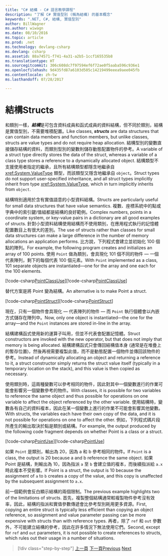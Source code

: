 ```yaml
---
title: "C# 結構 - C# 語言教學課程"
description: "了解 C# 實值型別 (稱為結構) 的基本概念"
keywords: ".NET, C#, 結構, 實值型別"
author: BillWagner
ms.author: wiwagn
ms.date: 08/10/2016
ms.topic: article
ms.prod: .net
ms.technology: devlang-csharp
ms.devlang: csharp
ms.assetid: 88a74571-f741-4a31-a2b5-1ccf165535b8
ms.translationtype: HT
ms.sourcegitcommit: 306c608dc7f97594ef6f72ae0f5aaba596c936e1
ms.openlocfilehash: 9d435fd87a6103d505c14219499eeea9aee045fb
ms.contentlocale: zh-tw
ms.lasthandoff: 07/28/2017

---
```


# <a name="structs"></a><span data-ttu-id="62d4c-104">結構</span><span class="sxs-lookup"><span data-stu-id="62d4c-104">Structs</span></span>

<span data-ttu-id="62d4c-105">和類別一樣，***結構***是可包含資料成員和函式成員的資料結構，但不同於類別，結構是實值型別，不需要堆積配置。</span><span class="sxs-lookup"><span data-stu-id="62d4c-105">Like classes, ***structs*** are data structures that can contain data members and function members, but unlike classes, structs are value types and do not require heap allocation.</span></span> <span data-ttu-id="62d4c-106">結構型別的變數直接儲存結構的資料，而類別型別的變數則儲存動態配置物件的參考。</span><span class="sxs-lookup"><span data-stu-id="62d4c-106">A variable of a struct type directly stores the data of the struct, whereas a variable of a class type stores a reference to a dynamically allocated object.</span></span> <span data-ttu-id="62d4c-107">結構類型不支援使用者指定的繼承，且所有結構類型都隱含地繼承自 <xref:System.ValueType> 類型，而該類型又隱含地繼承自 `object`。</span><span class="sxs-lookup"><span data-stu-id="62d4c-107">Struct types do not support user-specified inheritance, and all struct types implicitly inherit from type <xref:System.ValueType>, which in turn implicitly inherits from `object`.</span></span>

<span data-ttu-id="62d4c-108">結構特別適用於含有實值語意的小型資料結構。</span><span class="sxs-lookup"><span data-stu-id="62d4c-108">Structs are particularly useful for small data structures that have value semantics.</span></span> <span data-ttu-id="62d4c-109">複數、座標系統中的點或字典中的索引鍵/值組都是結構的良好範例。</span><span class="sxs-lookup"><span data-stu-id="62d4c-109">Complex numbers, points in a coordinate system, or key-value pairs in a dictionary are all good examples of structs.</span></span> <span data-ttu-id="62d4c-110">針對小型資料結構使用結構而不使用類別，在應用程式執行的記憶體配置數目上有很大的差別。</span><span class="sxs-lookup"><span data-stu-id="62d4c-110">The use of structs rather than classes for small data structures can make a large difference in the number of memory allocations an application performs.</span></span> <span data-ttu-id="62d4c-111">比方說，下列程式會建立並初始化 100 個點的陣列。</span><span class="sxs-lookup"><span data-stu-id="62d4c-111">For example, the following program creates and initializes an array of 100 points.</span></span> <span data-ttu-id="62d4c-112">使用 `Point` 做為類別，會具現化 101 個不同的物件 — 一個代表陣列，剩下的每個代表 100 個元素。</span><span class="sxs-lookup"><span data-stu-id="62d4c-112">With `Point` implemented as a class, 101 separate objects are instantiated—one for the array and one each for the 100 elements.</span></span>

<span data-ttu-id="62d4c-113">[!code-csharp[PointClassUse](../../../samples/snippets/csharp/tour/structs/Program.cs#L5-L13)]</span><span class="sxs-lookup"><span data-stu-id="62d4c-113">[!code-csharp[PointClassUse](../../../samples/snippets/csharp/tour/structs/Program.cs#L5-L13)]</span></span>

<span data-ttu-id="62d4c-114">替代方案是將 Point 變為結構。</span><span class="sxs-lookup"><span data-stu-id="62d4c-114">An alternative is to make Point a struct.</span></span>

<span data-ttu-id="62d4c-115">[!code-csharp[PointStruct](../../../samples/snippets/csharp/tour/structs/Point.cs#L3-L11)]</span><span class="sxs-lookup"><span data-stu-id="62d4c-115">[!code-csharp[PointStruct](../../../samples/snippets/csharp/tour/structs/Point.cs#L3-L11)]</span></span>

<span data-ttu-id="62d4c-116">現在，只有一個物件會具現化 — 代表陣列的物件 — 而 `Point` 執行個體會以內嵌方式儲存在陣列中。</span><span class="sxs-lookup"><span data-stu-id="62d4c-116">Now, only one object is instantiated—the one for the array—and the `Point` instances are stored in-line in the array.</span></span>

<span data-ttu-id="62d4c-117">結構建構函式使用新的運算子叫用，但並不代表會配置記憶體。</span><span class="sxs-lookup"><span data-stu-id="62d4c-117">Struct constructors are invoked with the new operator, but that does not imply that memory is being allocated.</span></span> <span data-ttu-id="62d4c-118">結構建構函式只會傳回結構值本身 (通常是在堆疊上的暫存位置)，然後再視需要複製此值，而不是動態配置一個物件並傳回該物件的參考。</span><span class="sxs-lookup"><span data-stu-id="62d4c-118">Instead of dynamically allocating an object and returning a reference to it, a struct constructor simply returns the struct value itself (typically in a temporary location on the stack), and this value is then copied as necessary.</span></span>

<span data-ttu-id="62d4c-119">使用類別時，這兩種變數可以參考相同的物件，因此對其中一個變數進行的作業可能會影響另一個變數參考的物件。</span><span class="sxs-lookup"><span data-stu-id="62d4c-119">With classes, it is possible for two variables to reference the same object and thus possible for operations on one variable to affect the object referenced by the other variable.</span></span> <span data-ttu-id="62d4c-120">使用結構時，變數各有自己的資料複本，因此在某一個變數上進行的作業不可能會影響其他變數。</span><span class="sxs-lookup"><span data-stu-id="62d4c-120">With structs, the variables each have their own copy of the data, and it is not possible for operations on one to affect the other.</span></span> <span data-ttu-id="62d4c-121">例如，下列程式碼片段所產生的輸出取決於點是類別或結構。</span><span class="sxs-lookup"><span data-stu-id="62d4c-121">For example, the output produced by the following code fragment depends on whether Point is a class or a struct.</span></span>

<span data-ttu-id="62d4c-122">[!code-csharp[PointUse](../../../samples/snippets/csharp/tour/structs/Program.cs#L19-L22)]</span><span class="sxs-lookup"><span data-stu-id="62d4c-122">[!code-csharp[PointUse](../../../samples/snippets/csharp/tour/structs/Program.cs#L19-L22)]</span></span>

<span data-ttu-id="62d4c-123">如果 `Point` 是類別，輸出為 20，因為 a 和 b 參考相同的物件。</span><span class="sxs-lookup"><span data-stu-id="62d4c-123">If `Point` is a class, the output is 20 because a and b reference the same object.</span></span> <span data-ttu-id="62d4c-124">如果 Point 是結構，則輸出為 10，因為指派 `a` 至 `b` 會建立值的複本，而後續指派給 `a.x` 時此複本不受影響。</span><span class="sxs-lookup"><span data-stu-id="62d4c-124">If Point is a struct, the output is 10 because the assignment of `a` to `b` creates a copy of the value, and this copy is unaffected by the subsequent assignment to `a.x`.</span></span>

<span data-ttu-id="62d4c-125">前一個範例會反白顯示結構的兩個限制。</span><span class="sxs-lookup"><span data-stu-id="62d4c-125">The previous example highlights two of the limitations of structs.</span></span> <span data-ttu-id="62d4c-126">首先，複製整個結構通常較複製物件參考沒有效率，因此，結構的指派和實值參數傳遞會比參考型別耗用更多資源。</span><span class="sxs-lookup"><span data-stu-id="62d4c-126">First, copying an entire struct is typically less efficient than copying an object reference, so assignment and value parameter passing can be more expensive with structs than with reference types.</span></span> <span data-ttu-id="62d4c-127">再者，除了 `ref` 和 `out` 參數外，不可能建立結構的參考，因此在許多情況下無法使用它們。</span><span class="sxs-lookup"><span data-stu-id="62d4c-127">Second, except for `ref` and `out` parameters, it is not possible to create references to structs, which rules out their usage in a number of situations.</span></span>

>[!div class="step-by-step"]
<span data-ttu-id="62d4c-128">[上一頁](classes-and-objects.md)
[下一頁](arrays.md)</span><span class="sxs-lookup"><span data-stu-id="62d4c-128">[Previous](classes-and-objects.md)
[Next](arrays.md)</span></span>


